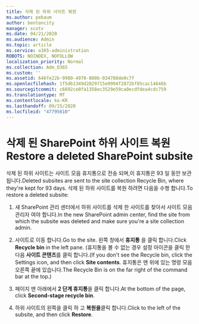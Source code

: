 ```yaml
---
title: 삭제 된 하위 사이트 복원
ms.author: pebaum
author: bentoncity
manager: scotv
ms.date: 04/21/2020
ms.audience: Admin
ms.topic: article
ms.service: o365-administration
ROBOTS: NOINDEX, NOFOLLOW
localization_priority: Normal
ms.collection: Adm_O365
ms.custom: ''
ms.assetid: 646fe22b-9980-4970-800b-034788de0c7f
ms.openlocfilehash: 1f5db1349d2029715e9994f2872bf85cac14646b
ms.sourcegitcommit: c6692ce0fa1358ec3529e59ca0ecdfdea4cdc759
ms.translationtype: MT
ms.contentlocale: ko-KR
ms.lasthandoff: 09/15/2020
ms.locfileid: "47795610"
---
```

# <a name="restore-a-deleted-sharepoint-subsite"></a><span data-ttu-id="2f47c-102">삭제 된 SharePoint 하위 사이트 복원</span><span class="sxs-lookup"><span data-stu-id="2f47c-102">Restore a deleted SharePoint subsite</span></span>

<span data-ttu-id="2f47c-103">삭제 된 하위 사이트는 사이트 모음 휴지통으로 전송 되며,이 휴지통은 93 일 동안 보관 됩니다.</span><span class="sxs-lookup"><span data-stu-id="2f47c-103">Deleted subsites are sent to the site collection Recycle Bin, where they're kept for 93 days.</span></span> <span data-ttu-id="2f47c-104">삭제 된 하위 사이트를 복원 하려면 다음을 수행 합니다.</span><span class="sxs-lookup"><span data-stu-id="2f47c-104">To restore a deleted subsite:</span></span>
  
1. <span data-ttu-id="2f47c-105">새 SharePoint 관리 센터에서 하위 사이트를 삭제 한 사이트를 찾아서 사이트 모음 관리자 여야 합니다.</span><span class="sxs-lookup"><span data-stu-id="2f47c-105">In the new SharePoint admin center, find the site from which the subsite was deleted and make sure you're a site collection admin.</span></span> 
    
2. <span data-ttu-id="2f47c-106">사이트로 이동 합니다.</span><span class="sxs-lookup"><span data-stu-id="2f47c-106">Go to the site.</span></span> <span data-ttu-id="2f47c-107">왼쪽 창에서 **휴지통** 을 클릭 합니다.</span><span class="sxs-lookup"><span data-stu-id="2f47c-107">Click **Recycle bin** in the left pane.</span></span> <span data-ttu-id="2f47c-108">(휴지통을 볼 수 없는 경우 설정 아이콘을 클릭 한 다음 **사이트 콘텐츠**를 클릭 합니다.</span><span class="sxs-lookup"><span data-stu-id="2f47c-108">(If you don't see the Recycle bin, click the Settings icon, and then click **Site contents**.</span></span> <span data-ttu-id="2f47c-109">휴지통은 맨 위에 있는 명령 모음 오른쪽 끝에 있습니다.</span><span class="sxs-lookup"><span data-stu-id="2f47c-109">The Recycle Bin is on the far right of the command bar at the top.)</span></span>
    
3. <span data-ttu-id="2f47c-110">페이지 맨 아래에서 **2 단계 휴지통**을 클릭 합니다.</span><span class="sxs-lookup"><span data-stu-id="2f47c-110">At the bottom of the page, click **Second-stage recycle bin**.</span></span>
    
4. <span data-ttu-id="2f47c-111">하위 사이트의 왼쪽을 클릭 하 고 **복원을**클릭 합니다.</span><span class="sxs-lookup"><span data-stu-id="2f47c-111">Click to the left of the subsite, and then click **Restore**.</span></span>
    

